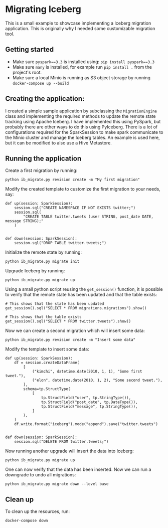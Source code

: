 # Migrating Iceberg
This is a small example to showcase implementing a Iceberg migration application. This is originally why I needed some customizable migration tool.

## Getting started
- Make sure `pyspark==3.3` is installed using: `pip install pyspark==3.3`
- Make sure `many` is installed, for example run `pip install .` from the project's root.
- Make sure a local Minio is running as S3 object storage by running `docker-compose up --build`

## Creating the application:
I created a simple sample application by subclassing the `MigrationEngine` class and implementing the required methods to update the remote state tracking using Apache Iceberg. I have implemented this using PySpark, but probably there are other ways to do this using PyIceberg. There is a lot of configurations required for the SparkSession to make spark communicate to the Minio cluster and manage the Iceberg tables. An example is used here, but it can be modified to also use a Hive Metastore.

## Running the application
Create a first migration by running:
```
python ib_migrate.py revision create -m "My first migration"
```

Modify the created template to customize the first migration to your needs, say:
```
def up(session: SparkSession):
    session.sql("CREATE NAMESPACE IF NOT EXISTS twitter;")
    session.sql(
        "CREATE TABLE twitter.tweets (user STRING, post_date DATE, message STRING);"
    )


def down(session: SparkSession):
    session.sql("DROP TABLE twitter.tweets;")
```

Initialize the remote state by running:
```
python ib_migrate.py migrate init
```

Upgrade Iceberg by running:
```
python ib_migrate.py migrate up
```

Using a small python script reusing the `get_session()` function, it is possible to verify that the remote state has been updated and that the table exists:
```
# This shows that the state has been updated
get_session().sql("SELECT * FROM migrations.migrations").show()

# This shows that the table exists
get_session().sql("SELECT * FROM twitter.tweets").show()
```

Now we can create a second migration which will insert some data:
```
python ib_migrate.py revision create -m "Insert some data"
```

Modify the template to insert some data:
```
def up(session: SparkSession):
    df = session.createDataFrame(
        [
            ("kimchi", datetime.date(2010, 1, 1), "Some first tweet."),
            ("elon", datetime.date(2010, 1, 2), "Some second tweet."),
        ],
        schema=tp.StructType(
            [
                tp.StructField("user", tp.StringType()),
                tp.StructField("post_date", tp.DateType()),
                tp.StructField("message", tp.StringType()),
            ]
        ),
    )
    df.write.format("iceberg").mode("append").save("twitter.tweets")


def down(session: SparkSession):
    session.sql("DELETE FROM twitter.tweets;")
```

Now running another upgrade will insert the data into Iceberg:
```
python ib_migrate.py migrate up
```

One can now verify that the data has been inserted. Now we can run a downgrade to undo all migrations:
```
python ib_migrate.py migrate down --level base
```

## Clean up
To clean up the resources, run:
```
docker-compose down
```